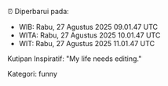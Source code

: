 ⏰ Diperbarui pada:
- WIB: Rabu, 27 Agustus 2025 09.01.47 UTC
- WITA: Rabu, 27 Agustus 2025 10.01.47 UTC
- WIT: Rabu, 27 Agustus 2025 11.01.47 UTC

Kutipan Inspiratif:
"My life needs editing."


Kategori: funny

